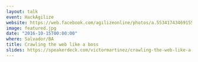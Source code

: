 ```yaml
---
layout: talk
event: HackAgilize
website: https://web.facebook.com/agilizeonline/photos/a.553417434691557.1073741825.463556850344283/1309636965736263/?type=3&_rdc=1&_rdr
image: featured.jpg
date: "2016-10-15T00:00:00"
where: Salvador/BA
title: Crawling the web like a boss
slides: https://speakerdeck.com/victormartinez/crawling-the-web-like-a-boss
---
```

